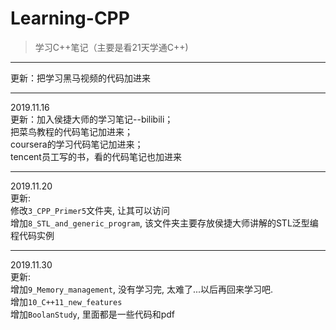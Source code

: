 <!--
 * @Author: sanjayzhong
 * @Github: https://github.com/sanjayzzzhong
 * @Date: 2019-10-09 09:43:41
 -->
# Learning-CPP
> 学习C++笔记（主要是看21天学通C++)

----------------------------
更新：把学习黑马视频的代码加进来

-----------------------------

2019.11.16 <br>
更新：加入侯捷大师的学习笔记--bilibili；<br>
把菜鸟教程的代码笔记加进来；<br>
coursera的学习代码笔记加进来；<br>
tencent员工写的书，看的代码笔记也加进来

---

2019.11.20 <br>
更新: <br>
修改`3_CPP_Primer5`文件夹, 让其可以访问<br>
增加`8_STL_and_generic_program`, 该文件夹主要存放侯捷大师讲解的STL泛型编程代码实例

---
2019.11.30
<br>更新:<br>
增加`9_Memory_management`, 没有学习完, 太难了...以后再回来学习吧.<br>
增加`10_C++11_new_features`<br>
增加`BoolanStudy`, 里面都是一些代码和pdf
